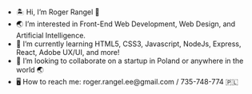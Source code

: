 <ul> 

<li> 🏝 Hi, I’m Roger Rangel 🙂
<li> 🌏 I’m interested in Front-End Web Development, Web Design, and Artificial Intelligence.
<li> 🌱 I’m currently learning HTML5, CSS3, Javascript, NodeJs, Express, React, Adobe UX/UI, and more!
<li> 👔 I’m looking to collaborate on a startup in Poland or anywhere in the world 🌏
<li> 🖥 How to reach me: roger.rangel.ee@gmail.com / 735-748-774 🇵🇱
  
<ul>
